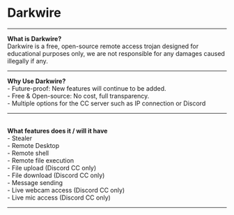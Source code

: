 # Darkwire

<hr>
<b>What is Darkwire?</b> <br>
Darkwire is a free, open-source remote access trojan designed for educational purposes only, we are not responsible for any damages caused illegally if any.

<hr>
<b>Why Use Darkwire?</b> <br>
- Future-proof: New features will continue to be added.
<br>
- Free & Open-source: No cost, full transparency.
<br>
- Multiple options for the CC server such as IP connection or Discord
<hr> <br>
<b>What features does it / will it have</b> <br>
- Stealer
<br>
- Remote Desktop
<br>
- Remote shell
<br>
- Remote file execution
<br>
- File upload (Discord CC only)
<br>
- File download (Discord CC only)
<br>
- Message sending
<br>
- Live webcam access (Discord CC only)
<br>
- Live mic access (Discord CC only)
<br>


<hr>

